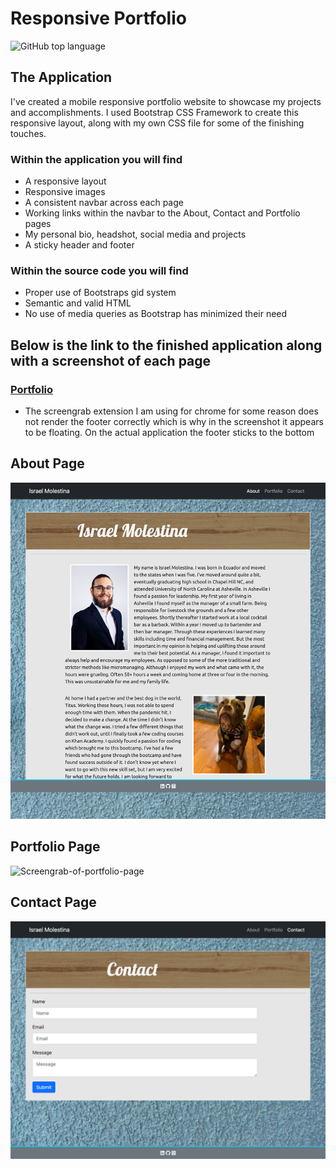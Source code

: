 # Responsive Portfolio
![GitHub top language](https://img.shields.io/github/languages/top/Israel-Molestina/Israel-Molestina.github.io)

## The Application
I've created a mobile responsive portfolio website to showcase my projects and accomplishments. I used Bootstrap CSS Framework to create this responsive layout, along with my own CSS file for some of the finishing touches. 

### Within the application you will find
* A responsive layout
* Responsive images
* A consistent navbar across each page
* Working links within the navbar to the About, Contact and Portfolio pages
* My personal bio, headshot, social media and projects
* A sticky header and footer

### Within the source code you will find
* Proper use of Bootstraps gid system
* Semantic and valid HTML
* No use of media queries as Bootstrap has minimized their need

## Below is the link to the finished application along with a screenshot of each page
### [Portfolio](https://israel-molestina.github.io/)
* The screengrab extension I am using for chrome for some reason does not render the footer correctly which is why in the screenshot it appears to be floating. On the actual application the footer sticks to the bottom

## About Page
![Screengrab-of-about-page](assets/pics/portfolio-about-page.png)

## Portfolio Page
![Screengrab-of-portfolio-page](assets/pics/portfolio-page.png)

## Contact Page
![Screengrab-of-contact-page](assets/pics/portfolio-contact-page.png)
